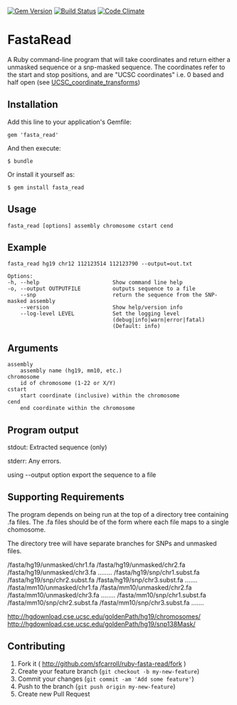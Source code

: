 [![Gem Version](https://badge.fury.io/rb/fasta_read.svg)](http://badge.fury.io/rb/fasta_read) [![Build Status](https://travis-ci.org/adamico/ruby-fasta-read.svg?branch=master)](https://travis-ci.org/adamico/ruby-fasta-read) [![Code Climate](https://codeclimate.com/github/adamico/ruby-fasta-read.png)](https://codeclimate.com/github/adamico/ruby-fasta-read)
# FastaRead

A Ruby command-line program that will take coordinates and return either a unmasked sequence or a snp-masked sequence. The coordinates refer to the start and stop positions, and are "UCSC coordinates" i.e. 0 based and half open (see [UCSC_coordinate_transforms](http://genomewiki.ucsc.edu/index.php/Coordinate_Transforms)) 

## Installation

Add this line to your application's Gemfile:

    gem 'fasta_read'

And then execute:

    $ bundle

Or install it yourself as:

    $ gem install fasta_read

## Usage

    fasta_read [options] assembly chromosome cstart cend

## Example

    fasta_read hg19 chr12 112123514 112123790 --output=out.txt
    
    Options:
    -h, --help                       Show command line help
    -o, --output OUTPUTFILE          outputs sequence to a file
        --snp                        return the sequence from the SNP-masked assembly
        --version                    Show help/version info
        --log-level LEVEL            Set the logging level
                                     (debug|info|warn|error|fatal)
                                     (Default: info)

## Arguments

    assembly
        assembly name (hg19, mm10, etc.)
    chromosome
        id of chromosome (1-22 or X/Y)
    cstart
        start coordinate (inclusive) within the chromosome
    cend
        end coordinate within the chromosome

## Program output

stdout: Extracted sequence (only)

stderr: Any errors.

using --output option export the sequence to a file

## Supporting Requirements

The program depends on being run at the top of a directory tree containing .fa files. The .fa files should be of the form where each file maps to a single chomosome.

The directory tree will have separate branches for SNPs and unmasked files.

/fasta/hg19/unmasked/chr1.fa
/fasta/hg19/unmasked/chr2.fa
/fasta/hg19/unmasked/chr3.fa
........
/fasta/hg19/snp/chr1.subst.fa
/fasta/hg19/snp/chr2.subst.fa
/fasta/hg19/snp/chr3.subst.fa
.......
/fasta/mm10/unmasked/chr1.fa
/fasta/mm10/unmasked/chr2.fa
/fasta/mm10/unmasked/chr3.fa
........
/fasta/mm10/snp/chr1.subst.fa
/fasta/mm10/snp/chr2.subst.fa
/fasta/mm10/snp/chr3.subst.fa
.......

http://hgdownload.cse.ucsc.edu/goldenPath/hg19/chromosomes/
http://hgdownload.cse.ucsc.edu/goldenPath/hg19/snp138Mask/

## Contributing

1. Fork it ( http://github.com/sfcarroll/ruby-fasta-read/fork )
2. Create your feature branch (`git checkout -b my-new-feature`)
3. Commit your changes (`git commit -am 'Add some feature'`)
4. Push to the branch (`git push origin my-new-feature`)
5. Create new Pull Request

